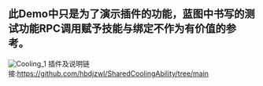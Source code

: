 ## 此Demo中只是为了演示插件的功能，蓝图中书写的测试功能RPC调用赋予技能与绑定不作为有价值的参考。
![Cooling_1](https://raw.githubusercontent.com/hbdjzwl/ImageLibrary/refs/heads/main/SharedCoolingAbilityImage/Cooling_1.png?token=GHSAT0AAAAAADCBVRSE4JA264E6AW2E5B3UZ7YZORA)
插件及说明链接:https://github.com/hbdjzwl/SharedCoolingAbility/tree/main
